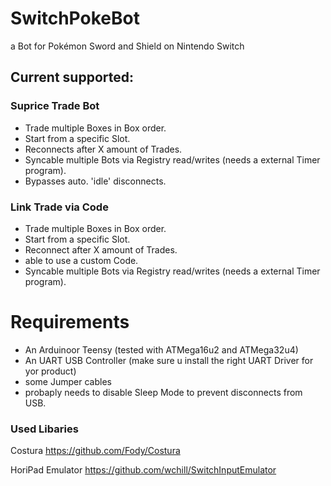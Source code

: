 # SwitchPokeBot
a Bot for Pokémon Sword and Shield on Nintendo Switch



## Current supported:

### Suprice Trade Bot

- Trade multiple Boxes in Box order.
- Start from a specific Slot.
- Reconnects after X amount of Trades.
- Syncable multiple Bots via Registry read/writes (needs a external Timer program).
- Bypasses auto. 'idle' disconnects.

### Link Trade via Code

- Trade multiple Boxes in Box order.
- Start from a specific Slot.
- Reconnect after X amount of Trades.
- able to use a custom Code.
- Syncable multiple Bots via Registry read/writes (needs a external Timer program).


# Requirements

- An Arduinoor Teensy (tested with ATMega16u2 and ATMega32u4)
- An UART USB Controller (make sure u install the right UART Driver for yor product)
- some Jumper cables
- probaply needs to disable Sleep Mode to prevent disconnects from USB.




### Used Libaries

Costura https://github.com/Fody/Costura

HoriPad Emulator https://github.com/wchill/SwitchInputEmulator

